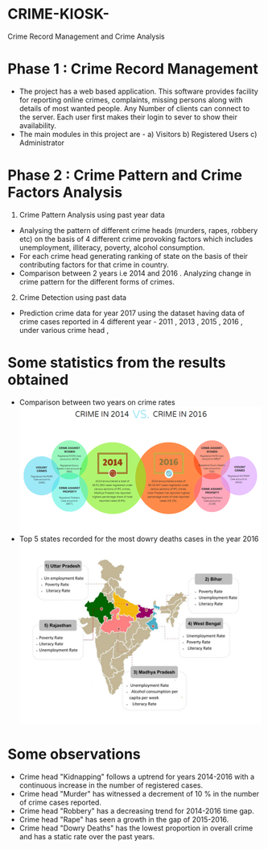 # CRIME-KIOSK-
 Crime Record Management and Crime Analysis 
 
 # Phase 1 : Crime Record Management
 * The project  has a web based application. This software provides facility for reporting online crimes, complaints, missing persons along with details of most wanted people.
Any Number of clients can connect to the server. Each user first makes their login to sever to show their availability.
* The main modules in this project are -
    a) Visitors
    b) Registered Users
    c) Administrator

 # Phase 2 : Crime Pattern and Crime Factors Analysis 
1. Crime Pattern Analysis using past year data
*	Analysing the pattern of different crime heads (murders, rapes, robbery etc) on the basis of 4 different crime provoking factors which includes unemployment, illiteracy, poverty, alcohol consumption.
*	For each crime head generating ranking of state on the basis of their contributing factors for that crime in country.
*	Comparison between 2 years i.e 2014 and 2016 . Analyzing  change in crime pattern for the different forms of crimes. 
     
2. Crime Detection using  past data
*	Prediction crime data for year 2017 using the dataset having data of crime cases reported in 4 different year - 2011 , 2013 , 2015 , 2016 , under various crime head , 

 
# Some statistics from the results obtained
* Comparison between two years on crime rates
![alt text](https://github.com/hiiakku/CRIME-KIOSK-/blob/master/Crime%20Kiosk%20Website/web/pp.png)
* Top 5 states recorded for the most dowry deaths cases in the year 2016
![alt text](https://github.com/hiiakku/CRIME-KIOSK-/blob/master/Crime%20Kiosk%20Website/web/2016dowry.jpg)

# Some observations
*	Crime head "Kidnapping" follows a uptrend for years 2014-2016 with a continuous increase in the number of registered cases. 
*	Crime head "Murder" has witnessed a decrement of 10 % in the number of crime cases reported.
*	Crime head "Robbery" has a decreasing trend for 2014-2016 time gap.
*	Crime head "Rape" has seen a growth in the gap of 2015-2016.
*	Crime head "Dowry Deaths" has the lowest proportion in overall crime and has a static rate over the past years.
